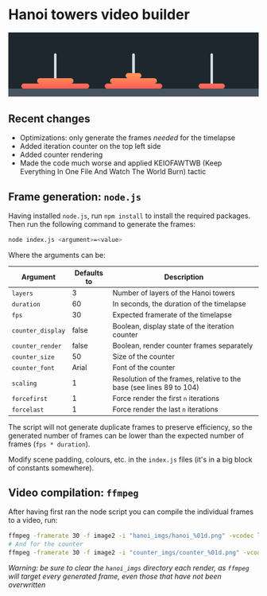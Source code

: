 # Hanoi towers video builder

![Example of a frame generated](hanoi_example.png)

## Recent changes

- Optimizations: only generate the frames _needed_ for the timelapse
- Added iteration counter on the top left side
- Added counter rendering
- Made the code much worse and applied KEIOFAWTWB (Keep Everything In One File And Watch The World Burn) tactic

## Frame generation: `node.js`

Having installed `node.js`, run `npm install` to install the required packages.\
Then run the following command to generate the frames:

```bash
node index.js <argument>=<value>
```

Where the arguments can be:

| Argument | Defaults to | Description |
| --- | --- | --- |
| `layers` | 3 | Number of layers of the Hanoi towers |
| `duration` | 60 | In seconds, the duration of the timelapse |
| `fps` | 30 | Expected framerate of the timelapse |
| `counter_display` | false | Boolean, display state of the iteration counter |
| `counter_render` | false | Boolean, render counter frames separately |
| `counter_size` | 50 | Size of the counter |
| `counter_font` | Arial | Font of the counter |
| `scaling` | 1 | Resolution of the frames, relative to the base (see lines 89 to 104) |
| `forcefirst` | 1 | Force render the first `n` iterations |
| `forcelast` | 1 | Force render the last `n` iterations |

The script will not generate duplicate frames to preserve efficiency, so the generated number of frames can be lower than the expected number of frames (`fps * duration`).

Modify scene padding, colours, etc. in the `index.js` files (it's in a big block of constants somewhere).

## Video compilation: `ffmpeg`

After having first ran the node script you can compile the individual frames to a video, run:

```bash
ffmpeg -framerate 30 -f image2 -i "hanoi_imgs/hanoi_%01d.png" -vcodec libx264 video_out/hanoi.mp4
# And for the counter
ffmpeg -framerate 30 -f image2 -i "counter_imgs/counter_%01d.png" -vcodec libx264 video_out/counter.mp4
```

_Warning: be sure to clear the `hanoi_imgs` directory each render, as `ffmpeg` will target every generated frame, even those that have not been overwritten_
